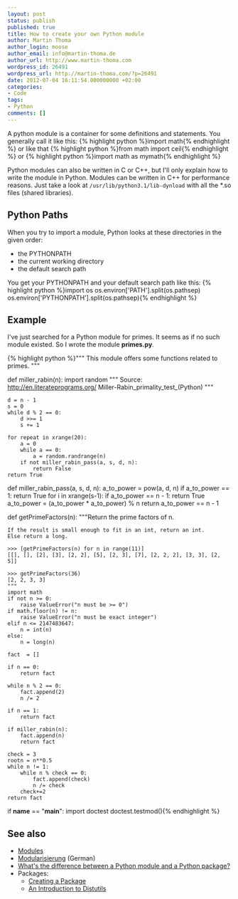 ```yaml
---
layout: post
status: publish
published: true
title: How to create your own Python module
author: Martin Thoma
author_login: moose
author_email: info@martin-thoma.de
author_url: http://www.martin-thoma.com
wordpress_id: 26491
wordpress_url: http://martin-thoma.com/?p=26491
date: 2012-07-04 16:11:54.000000000 +02:00
categories:
- Code
tags:
- Python
comments: []
---
```

A python module is a container for some definitions and statements. You generally call it like this:
{% highlight python %}import math{% endhighlight %}
or like that
{% highlight python %}from math import ceil{% endhighlight %}
or
{% highlight python %}import math as mymath{% endhighlight %}

Python modules can also be written in C or C++, but I'll only explain how to write the module in Python. Modules can be written in C++ for performance reasons. Just take a look at <code>/usr/lib/python3.1/lib-dynload</code> with all the *.so files (shared libraries).

<h2>Python Paths</h2>
When you try to import a module, Python looks at these directories in the given order:
<ul>
  <li>the PYTHONPATH</li>
  <li>the current working directory</li>
  <li>the default search path</li>
</ul>

You get your PYTHONPATH and your default search path like this:
{% highlight python %}import os
os.environ['PATH'].split(os.pathsep)
os.environ['PYTHONPATH'].split(os.pathsep){% endhighlight %}

<h2>Example</h2>
I've just searched for a Python module for primes. It seems as if no such module existed. So I wrote the module <strong>primes.py</strong>.

{% highlight python %}"""
This module offers some functions related to primes.
"""

def miller_rabin(n):
    import random
    """ Source: http://en.literateprograms.org/
                    Miller-Rabin_primality_test_(Python)
        """

    d = n - 1
    s = 0
    while d % 2 == 0:
        d >>= 1
        s += 1

    for repeat in xrange(20):
        a = 0
        while a == 0:
            a = random.randrange(n)
        if not miller_rabin_pass(a, s, d, n):
            return False
    return True

def miller_rabin_pass(a, s, d, n):
    a_to_power = pow(a, d, n)
    if a_to_power == 1:
        return True
    for i in xrange(s-1):
        if a_to_power == n - 1:
            return True
        a_to_power = (a_to_power * a_to_power) % n
    return a_to_power == n - 1

def getPrimeFactors(n):
    """Return the prime factors of n.

    If the result is small enough to fit in an int, return an int.
    Else return a long.

    >>> [getPrimeFactors(n) for n in range(11)]
    [[], [], [2], [3], [2, 2], [5], [2, 3], [7], [2, 2, 2], [3, 3], [2, 5]]

    >>> getPrimeFactors(36)
    [2, 2, 3, 3]
    """
    import math
    if not n >= 0:
        raise ValueError("n must be >= 0")
    if math.floor(n) != n:
        raise ValueError("n must be exact integer")
    elif n <= 2147483647:
        n = int(n)
    else:
        n = long(n)

    fact  = []

    if n == 0:
        return fact

    while n % 2 == 0:
        fact.append(2)
        n /= 2

    if n == 1:
        return fact

    if miller_rabin(n):
        fact.append(n)
        return fact

    check = 3
    rootn = n**0.5
    while n != 1:
        while n % check == 0:
            fact.append(check)
            n /= check
        check+=2
    return fact

if __name__ == "__main__":
    import doctest
    doctest.testmod(){% endhighlight %}

<h2>See also</h2>
<ul>
  <li><a href="http://docs.python.org/tutorial/modules.html">Modules</a></li>
  <li><a href="http://www.python-kurs.eu/modularisierung.php">Modularisierung</a> (German)</li>
  <li><a href="http://stackoverflow.com/q/7948494/562769">What's the difference between a Python module and a Python package?</a></li>
  <li>Packages:
      <ul>
          <li><a href="http://guide.python-distribute.org/creation.html">Creating a Package</a></li>
          <li><a href="http://docs.python.org/distutils/introduction.html">An Introduction to Distutils</a></li>
      </ul>
  </li>
</ul>
